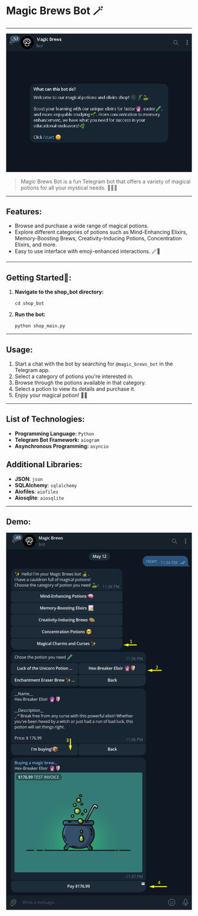 # Magic Brews Bot 🪄

---
![img.png](images_for_readme/img_1.png)

> Magic Brews Bot is a fun Telegram bot that offers a variety of magical potions for all your mystical needs. 🧙‍♂️✨
---

## Features:

- Browse and purchase a wide range of magical potions.
- Explore different categories of potions such as Mind-Enhancing Elixirs, Memory-Boosting Brews, Creativity-Inducing Potions, Concentration Elixirs, and more.
- Easy to use interface with emoji-enhanced interactions. 🪄🔮
---

## Getting Started🔮:

1. **Navigate to the shop_bot directory:**
    ```shell
    cd shop_bot
    ```

3. **Run the bot:**
    ```shell
    python shop_main.py
    ```

---

## Usage:

1. Start a chat with the bot by searching for `@magic_brews_bot` in the Telegram app.
2. Select a category of potions you're interested in.
3. Browse through the potions available in that category.
4. Select a potion to view its details and purchase it.
5. Enjoy your magical potion! 🌟✨
---

## List of Technologies:

* **Programming Language:** `Python`
* **Telegram Bot Framework:** `aiogram`
* **Asynchronous Programming:** `asyncio`

## Additional Libraries:

* **JSON**: `json`
* **SQLAlchemy**: `sqlalchemy`
* **Aiofiles**: `aiofiles`
* **Aiosqlite**: `aiosqlite`
---
## Demo:
![img.png](images_for_readme/img.png)